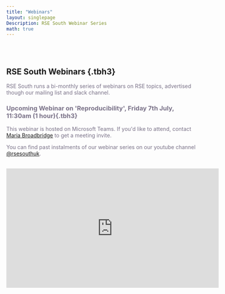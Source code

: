 ```yaml
---
title: "Webinars"
layout: singlepage
Description: RSE South Webinar Series
math: true
---
```


<br/><br/>

## RSE South Webinars {.tbh3}

<span style="color:#7a7288">
<p>RSE South runs a bi-monthly series of webinars on RSE topics, advertised though our mailing list and slack channel.
</p>

### Upcoming Webinar on 'Reproducibility', Friday 7th July, 11:30am (1 hour){.tbh3}
<p>This webinar is hosted on Microsoft Teams. If you'd like to attend, contact <a href="mailto:m.b.broadbridge@reading.ac.uk">Maria Broadbridge</a> to get a meeting invite. </p>

<p>You can find past instalments of our webinar series on our youtube channel <a class="tbli" href="https://youtube.com/@rsesouthuk" >@rsesouthuk</a>. 
</p>
</span>

<br/>


<iframe width="560" height="315" src="https://www.youtube.com/embed/videoseries?list=PLWkAerMjnsM2FMDFfGYJtMnRljONoXd-0" title="YouTube video player" frameborder="0" allow="accelerometer; autoplay; clipboard-write; encrypted-media; gyroscope; picture-in-picture; web-share" allowfullscreen></iframe>

<br/><br/>
<br/><br/>

